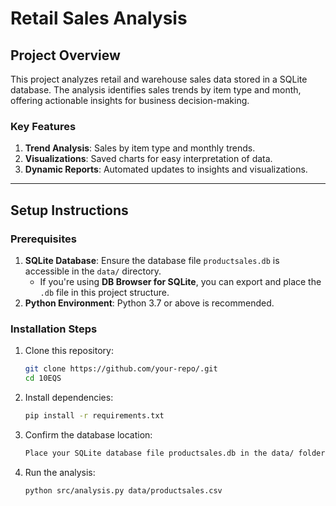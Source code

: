 # Retail Sales Analysis

## Project Overview

This project analyzes retail and warehouse sales data stored in a SQLite database. The analysis identifies sales trends by item type and month, offering actionable insights for business decision-making.

### Key Features
1. **Trend Analysis**: Sales by item type and monthly trends.
2. **Visualizations**: Saved charts for easy interpretation of data.
3. **Dynamic Reports**: Automated updates to insights and visualizations.

---

## Setup Instructions

### Prerequisites
1. **SQLite Database**: Ensure the database file `productsales.db` is accessible in the `data/` directory.
   - If you're using **DB Browser for SQLite**, you can export and place the `.db` file in this project structure.
2. **Python Environment**: Python 3.7 or above is recommended.

### Installation Steps
1. Clone this repository:
   ```bash
   git clone https://github.com/your-repo/.git
   cd 10EQS

2. Install dependencies:
   ```bash
   pip install -r requirements.txt

3. Confirm the database location:
   ```bash
   Place your SQLite database file productsales.db in the data/ folder.

4. Run the analysis:
   ```bash
   python src/analysis.py data/productsales.csv
